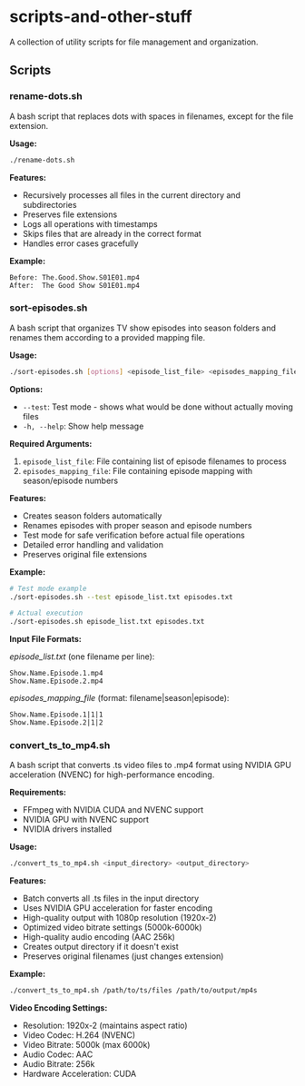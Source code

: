 # scripts-and-other-stuff

A collection of utility scripts for file management and organization.

## Scripts

### rename-dots.sh

A bash script that replaces dots with spaces in filenames, except for the file extension.

**Usage:**
```bash
./rename-dots.sh
```

**Features:**
- Recursively processes all files in the current directory and subdirectories
- Preserves file extensions
- Logs all operations with timestamps
- Skips files that are already in the correct format
- Handles error cases gracefully

**Example:**
```
Before: The.Good.Show.S01E01.mp4
After:  The Good Show S01E01.mp4
```

### sort-episodes.sh

A bash script that organizes TV show episodes into season folders and renames them according to a provided mapping file.

**Usage:**
```bash
./sort-episodes.sh [options] <episode_list_file> <episodes_mapping_file>
```

**Options:**
- `--test`: Test mode - shows what would be done without actually moving files
- `-h, --help`: Show help message

**Required Arguments:**
1. `episode_list_file`: File containing list of episode filenames to process
2. `episodes_mapping_file`: File containing episode mapping with season/episode numbers

**Features:**
- Creates season folders automatically
- Renames episodes with proper season and episode numbers
- Test mode for safe verification before actual file operations
- Detailed error handling and validation
- Preserves original file extensions

**Example:**
```bash
# Test mode example
./sort-episodes.sh --test episode_list.txt episodes.txt

# Actual execution
./sort-episodes.sh episode_list.txt episodes.txt
```

**Input File Formats:**

*episode_list.txt* (one filename per line):
```
Show.Name.Episode.1.mp4
Show.Name.Episode.2.mp4
```

*episodes_mapping_file* (format: filename|season|episode):
```
Show.Name.Episode.1|1|1
Show.Name.Episode.2|1|2
```

### convert_ts_to_mp4.sh

A bash script that converts .ts video files to .mp4 format using NVIDIA GPU acceleration (NVENC) for high-performance encoding.

**Requirements:**
- FFmpeg with NVIDIA CUDA and NVENC support
- NVIDIA GPU with NVENC support
- NVIDIA drivers installed

**Usage:**
```bash
./convert_ts_to_mp4.sh <input_directory> <output_directory>
```

**Features:**
- Batch converts all .ts files in the input directory
- Uses NVIDIA GPU acceleration for faster encoding
- High-quality output with 1080p resolution (1920x-2)
- Optimized video bitrate settings (5000k-6000k)
- High-quality audio encoding (AAC 256k)
- Creates output directory if it doesn't exist
- Preserves original filenames (just changes extension)

**Example:**
```bash
./convert_ts_to_mp4.sh /path/to/ts/files /path/to/output/mp4s
```

**Video Encoding Settings:**
- Resolution: 1920x-2 (maintains aspect ratio)
- Video Codec: H.264 (NVENC)
- Video Bitrate: 5000k (max 6000k)
- Audio Codec: AAC
- Audio Bitrate: 256k
- Hardware Acceleration: CUDA
